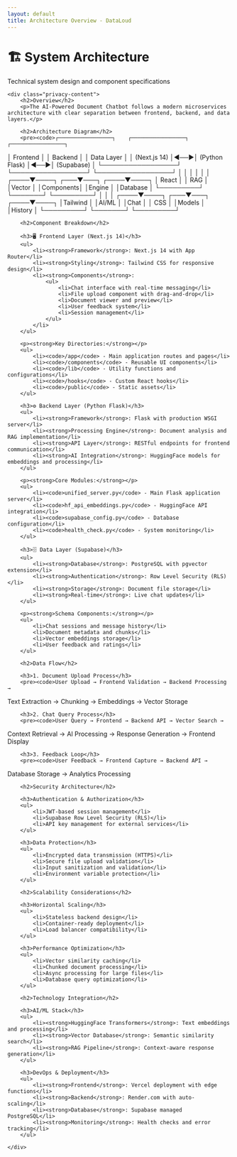 ```yaml
---
layout: default
title: Architecture Overview - DataLoud
---
```


<div class="content-wrapper">
    <div class="page-header">
        <h1 class="page-title">🏗️ System Architecture</h1>
        <p class="page-description">Technical system design and component specifications</p>
    </div>

    <div class="privacy-content">
        <h2>Overview</h2>
        <p>The AI-Powered Document Chatbot follows a modern microservices architecture with clear separation between frontend, backend, and data layers.</p>

        <h2>Architecture Diagram</h2>
        <pre><code>┌─────────────────┐    ┌─────────────────┐    ┌─────────────────┐

│ Frontend │ │ Backend │ │ Data Layer │
│ (Next.js 14) │◄──►│ (Python Flask) │◄──►│ (Supabase) │
└─────────────────┘ └─────────────────┘ └─────────────────┘
│ │ │
│ │ │
┌────▼────┐ ┌───▼───┐ ┌────▼────┐
│ React │ │ RAG │ │Vector │
│Components│ │Engine │ │Database │
└─────────┘ └───────┘ └─────────┘
│ │ │
┌────▼────┐ ┌───▼───┐ ┌────▼────┐
│Tailwind │ │AI/ML │ │Chat │
│ CSS │ │Models │ │History │
└─────────┘ └───────┘ └─────────┘</code></pre>

        <h2>Component Breakdown</h2>

        <h3>🖥️ Frontend Layer (Next.js 14)</h3>
        <ul>
            <li><strong>Framework</strong>: Next.js 14 with App Router</li>
            <li><strong>Styling</strong>: Tailwind CSS for responsive design</li>
            <li><strong>Components</strong>:
                <ul>
                    <li>Chat interface with real-time messaging</li>
                    <li>File upload component with drag-and-drop</li>
                    <li>Document viewer and preview</li>
                    <li>User feedback system</li>
                    <li>Session management</li>
                </ul>
            </li>
        </ul>

        <p><strong>Key Directories:</strong></p>
        <ul>
            <li><code>/app</code> - Main application routes and pages</li>
            <li><code>/components</code> - Reusable UI components</li>
            <li><code>/lib</code> - Utility functions and configurations</li>
            <li><code>/hooks</code> - Custom React hooks</li>
            <li><code>/public</code> - Static assets</li>
        </ul>

        <h3>⚙️ Backend Layer (Python Flask)</h3>
        <ul>
            <li><strong>Framework</strong>: Flask with production WSGI server</li>
            <li><strong>Processing Engine</strong>: Document analysis and RAG implementation</li>
            <li><strong>API Layer</strong>: RESTful endpoints for frontend communication</li>
            <li><strong>AI Integration</strong>: HuggingFace models for embeddings and processing</li>
        </ul>

        <p><strong>Core Modules:</strong></p>
        <ul>
            <li><code>unified_server.py</code> - Main Flask application server</li>
            <li><code>hf_api_embeddings.py</code> - HuggingFace API integration</li>
            <li><code>supabase_config.py</code> - Database configuration</li>
            <li><code>health_check.py</code> - System monitoring</li>
        </ul>

        <h3>🗄️ Data Layer (Supabase)</h3>
        <ul>
            <li><strong>Database</strong>: PostgreSQL with pgvector extension</li>
            <li><strong>Authentication</strong>: Row Level Security (RLS)</li>
            <li><strong>Storage</strong>: Document file storage</li>
            <li><strong>Real-time</strong>: Live chat updates</li>
        </ul>

        <p><strong>Schema Components:</strong></p>
        <ul>
            <li>Chat sessions and message history</li>
            <li>Document metadata and chunks</li>
            <li>Vector embeddings storage</li>
            <li>User feedback and ratings</li>
        </ul>

        <h2>Data Flow</h2>

        <h3>1. Document Upload Process</h3>
        <pre><code>User Upload → Frontend Validation → Backend Processing →

Text Extraction → Chunking → Embeddings → Vector Storage</code></pre>

        <h3>2. Chat Query Process</h3>
        <pre><code>User Query → Frontend → Backend API → Vector Search →

Context Retrieval → AI Processing → Response Generation → Frontend Display</code></pre>

        <h3>3. Feedback Loop</h3>
        <pre><code>User Feedback → Frontend Capture → Backend API →

Database Storage → Analytics Processing</code></pre>

        <h2>Security Architecture</h2>

        <h3>Authentication & Authorization</h3>
        <ul>
            <li>JWT-based session management</li>
            <li>Supabase Row Level Security (RLS)</li>
            <li>API key management for external services</li>
        </ul>

        <h3>Data Protection</h3>
        <ul>
            <li>Encrypted data transmission (HTTPS)</li>
            <li>Secure file upload validation</li>
            <li>Input sanitization and validation</li>
            <li>Environment variable protection</li>
        </ul>

        <h2>Scalability Considerations</h2>

        <h3>Horizontal Scaling</h3>
        <ul>
            <li>Stateless backend design</li>
            <li>Container-ready deployment</li>
            <li>Load balancer compatibility</li>
        </ul>

        <h3>Performance Optimization</h3>
        <ul>
            <li>Vector similarity caching</li>
            <li>Chunked document processing</li>
            <li>Async processing for large files</li>
            <li>Database query optimization</li>
        </ul>

        <h2>Technology Integration</h2>

        <h3>AI/ML Stack</h3>
        <ul>
            <li><strong>HuggingFace Transformers</strong>: Text embeddings and processing</li>
            <li><strong>Vector Database</strong>: Semantic similarity search</li>
            <li><strong>RAG Pipeline</strong>: Context-aware response generation</li>
        </ul>

        <h3>DevOps & Deployment</h3>
        <ul>
            <li><strong>Frontend</strong>: Vercel deployment with edge functions</li>
            <li><strong>Backend</strong>: Render.com with auto-scaling</li>
            <li><strong>Database</strong>: Supabase managed PostgreSQL</li>
            <li><strong>Monitoring</strong>: Health checks and error tracking</li>
        </ul>

    </div>

</div>
